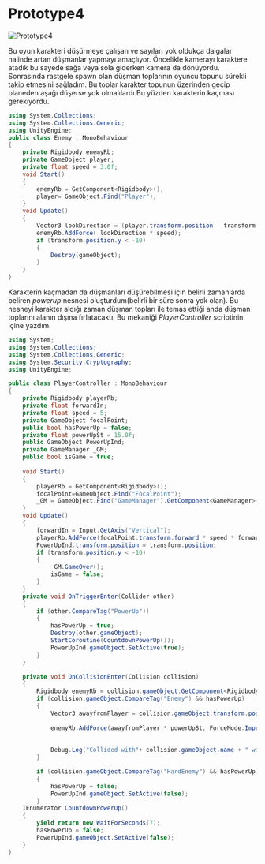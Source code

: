 # Prototype4
![Prototype4](https://connect-prd-cdn.unity.com/20190521/learn/images/7dd7bf7d-eb01-4753-9b05-69a4104a6cdb_4_1_full.png.400x0x1.webp)

Bu oyun karakteri düşürmeye çalışan ve sayıları yok oldukça dalgalar halinde artan düşmanlar yapmayı amaçlıyor. Öncelikle kamerayı karaktere atadık bu sayede sağa veya sola giderken kamera da dönüyordu.
Sonrasında rastgele spawn olan düşman toplarının oyuncu topunu sürekli takip etmesini sağladım. Bu toplar karakter topunun üzerinden geçip planeden aşağı düşerse yok olmalılardı.Bu yüzden karakterin kaçması gerekiyordu.
```csharp
using System.Collections;
using System.Collections.Generic;
using UnityEngine;
public class Enemy : MonoBehaviour
{
    private Rigidbody enemyRb;
    private GameObject player;
    private float speed = 3.0f;
    void Start()
    {
        enemyRb = GetComponent<Rigidbody>();
        player= GameObject.Find("Player");
    }
    void Update()
    {
        Vector3 lookDirection = (player.transform.position - transform.position).normalized;
        enemyRb.AddForce( lookDirection * speed);
        if (transform.position.y < -10)
        {
            Destroy(gameObject);
        }
    }
}
```
Karakterin kaçmadan da düşmanları düşürebilmesi için belirli zamanlarda beliren _powerup_ nesnesi oluşturdum(belirli bir süre sonra yok olan).
Bu nesneyi karakter aldığı zaman düşman topları ile temas ettiği anda düşman toplarını alanın dışına fırlatacaktı.
Bu mekaniği _PlayerController_ scriptinin içine yazdım.
```csharp
using System;
using System.Collections;
using System.Collections.Generic;
using System.Security.Cryptography;
using UnityEngine;

public class PlayerController : MonoBehaviour
{
    private Rigidbody playerRb;
    private float forwardIn;
    private float speed = 5;
    private GameObject focalPoint;
    public bool hasPowerUp = false;
    private float powerUpSt = 15.0f;
    public GameObject PowerUpInd;
    private GameManager _GM;
    public bool isGame = true;
 
    void Start()
    {
        playerRb = GetComponent<Rigidbody>();
        focalPoint=GameObject.Find("FocalPoint");
        _GM = GameObject.Find("GameManager").GetComponent<GameManager>();
    }
    void Update()
    {
        forwardIn = Input.GetAxis("Vertical");
        playerRb.AddForce(focalPoint.transform.forward * speed * forwardIn);
        PowerUpInd.transform.position = transform.position;
        if (transform.position.y < -10)
        {
            _GM.GameOver();
            isGame = false;
        }    
    }
    private void OnTriggerEnter(Collider other)
    {
        if (other.CompareTag("PowerUp"))
        {
            hasPowerUp = true;
            Destroy(other.gameObject);
            StartCoroutine(CountdownPowerUp());
            PowerUpInd.gameObject.SetActive(true);
        }
    }

    private void OnCollisionEnter(Collision collision)
    {
        Rigidbody enemyRb = collision.gameObject.GetComponent<Rigidbody>();
        if (collision.gameObject.CompareTag("Enemy") && hasPowerUp)
        {
            Vector3 awayfromPlayer = collision.gameObject.transform.position - transform.position;
            
            enemyRb.AddForce(awayfromPlayer * powerUpSt, ForceMode.Impulse);
            
            
            Debug.Log("Collided with"+ collision.gameObject.name + " with powerup set to"+ hasPowerUp);
        }

        if (collision.gameObject.CompareTag("HardEnemy") && hasPowerUp)
        {
            hasPowerUp = false;
            PowerUpInd.gameObject.SetActive(false);
        } 
    IEnumerator CountdownPowerUp()
    {
        yield return new WaitForSeconds(7);
        hasPowerUp = false;
        PowerUpInd.gameObject.SetActive(false);
    }
}

```
